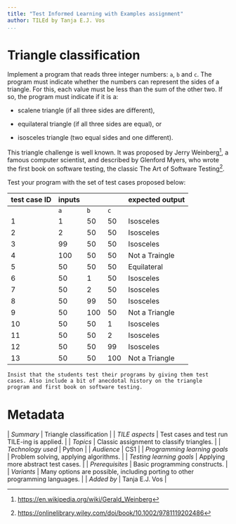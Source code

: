 ```yaml
---
title: "Test Informed Learning with Examples assignment"
author: TILEd by Tanja E.J. Vos
...
```


# Triangle classification





Implement a program that reads three integer numbers: `a`, `b` and
`c`. The program must indicate whether the numbers can represent the
sides of a triangle. For this, each value must be less than the sum
of the other two. If so, the program must indicate if it is a:

-   scalene triangle (if all three sides are different),

-   equilateral triangle (if all three sides are equal), or

-   isosceles triangle (two equal sides and one different).

This triangle challenge is well known. It was proposed by Jerry
Weinberg[^1], a famous computer scientist, and described by Glenford
Myers, who wrote the first book on software testing, the classic The
Art of Software Testing[^2].

Test your program with the set of test cases proposed below:

**test case ID** | **inputs** |   |   | **expected output** 
------------------|------------|------|------|---------------------
                    | `a`        | `b`  | `c`  |                     
1                | 1          | 50   | 50   | Isosceles           
2                | 2          | 50   | 50   | Isosceles           
3                | 99         | 50   | 50   | Isosceles           
4                | 100        | 50   | 50   | Not a Traingle      
5                | 50         | 50   | 50   | Equilateral         
6                | 50         | 1    | 50   | Isosceles           
7                | 50         | 2    | 50   | Isosceles           
8                | 50         | 99   | 50   | Isosceles           
9                | 50         | 100  | 50   | Not a Triangle      
10               | 50         | 50   | 1    | Isosceles           
11               | 50         | 50   | 2    | Isosceles           
12               | 50         | 50   | 99   | Isosceles           
13               | 50         | 50   | 100  | Not a Triangle      


```testruntile
Insist that the students test their programs by giving them test
cases. Also include a bit of anecdotal history on the triangle
program and first book on software testing.
```

# Metadata

| *Summary*                     | Triangle classification |
| *TILE aspects*                | Test cases and test run TILE-ing is applied. |
| *Topics*                      | Classic assignment to classify triangles.  |
| *Technology used*             | Python |
| *Audience*                    | CS1 |
| *Programming learning goals*  | Problem solving, applying algorithms. |
| *Testing learning goals*      | Applying more abstract test cases. |
| *Prerequisites*               | Basic programming constructs. |
| *Variants*                    | Many options are possible, including porting to other programming languages. | 
| *Added by*                    | Tanja E.J. Vos |   

[^1]: <https://en.wikipedia.org/wiki/Gerald_Weinberg>

[^2]: <https://onlinelibrary.wiley.com/doi/book/10.1002/9781119202486>